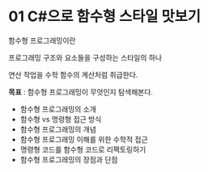 # 01 C#으로 함수형 스타일 맛보기

함수형 프로그래밍이란

프로그래밍 구조와 요소들을 구성하는 스타일의 하나

연산 작업을 수학 함수의 계산처럼 취급한다.



**목표** : 함수형 프로그래밍이 무엇인지 탐색해본다.

- 함수형 프로그래밍의 소개
- 함수형 vs 명령형 접근 방식
- 함수형 프로그래밍의 개념
- 함수형 프로그래밍 이해를 위한 수학적 접근
- 명령형 코드를 함수형 코드로 리팩토링하기
- 함수형 프로그래밍의 장점과 단점

